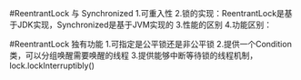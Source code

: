 

#ReentrantLock 与 Synchronized
    1.可重入性
    2.锁的实现：ReentrantLock是基于JDK实现，Synchronized是基于JVM实现的
    3.性能的区别
    4.功能区别：

#ReentrantLock 独有功能
    1.可指定是公平锁还是非公平锁
    2.提供一个Condition类，可以分组唤醒需要唤醒的线程
    3.提供能够中断等待锁的线程机制，lock.lockInterruptibly()
